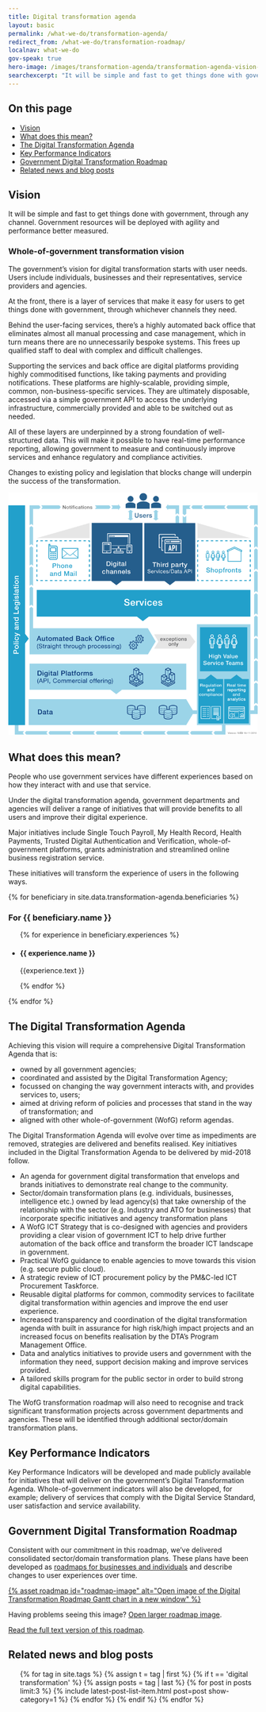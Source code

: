 ```yaml
---
title: Digital transformation agenda
layout: basic
permalink: /what-we-do/transformation-agenda/
redirect_from: /what-we-do/transformation-roadmap/
localnav: what-we-do
gov-speak: true
hero-image: /images/transformation-agenda/transformation-agenda-vision-social.png
searchexcerpt: "It will be simple and fast to get things done with government, through any channel."
---
```

<div class="transformation-agenda" markdown="1">

<nav class="index-links">
  <h2>On this page</h2>
  <ul>
    <li>
      <a href="#vision">
        Vision
      </a>
    </li>
    <li>
      <a href="#what-does-this-mean">
        What does this mean?
      </a>
    </li>
    <li>
      <a href="#the-digital-transformation-agenda">
        The Digital Transformation Agenda
      </a>
    </li>
    <li>
      <a href="#key-performance-indicators">
        Key Performance Indicators
      </a>
    </li>
    <li>
      <a href="#government-digital-transformation-roadmap">
        Government Digital Transformation Roadmap
      </a>
    </li>
    <li>
      <a href="#related-news-and-blog-posts">
        Related news and blog posts
      </a>
    </li>
  </ul>
</nav>  

## Vision

<div class="abstract">
    <p>It will be simple and fast to get things done with government, through any channel. Government resources will be deployed with agility and performance better measured.</p>
</div>

### Whole-of-government transformation vision

The government’s vision for digital transformation starts with user needs. Users include individuals, businesses and their representatives, service providers and agencies.

At the front, there is a layer of services that make it easy for users to get things done with government, through whichever channels they need.

Behind the user-facing services, there’s a highly automated back office that eliminates almost all manual processing and case management, which in turn means there are no unnecessarily bespoke systems. This frees up qualified staff to deal with complex and difficult challenges.

Supporting the services and back office are digital platforms providing highly commoditised functions, like taking payments and providing notifications. These platforms are highly-scalable, providing simple, common, non-business-specific services. They are ultimately disposable, accessed via a simple government API to access the underlying infrastructure, commercially provided and able to be switched out as needed.

All of these layers are underpinned by a strong foundation of well-structured data. This will make it possible to have real-time performance reporting, allowing government to measure and continuously improve services and enhance regulatory and compliance activities.

Changes to existing policy and legislation that blocks change will underpin the success of the transformation.

![Diagram showing the whole of government transformation vision](/images/transformation-agenda/transformation-agenda-vision.png)

## What does this mean?

People who use government services have different experiences based on how they interact with and use that service.

Under the digital transformation agenda, government departments and agencies will deliver a range of initiatives that will provide benefits to all users and improve their digital experience.

Major initiatives include Single Touch Payroll, My Health Record, Health Payments, Trusted Digital Authentication and Verification, whole-of-government platforms, grants administration and streamlined online business registration service.

These initiatives will transform the experience of users in the following ways.

{% for beneficiary in site.data.transformation-agenda.beneficiaries %}

  <h3>For {{ beneficiary.name }}</h3>

  <ul class="list-vertical--thirds">
  {% for experience in beneficiary.experiences %}
    <li>
      <article>
        <h4>{{ experience.name }}</h4>
        <p>
          {{experience.text }}
        </p>
      </article>
    </li>
  {% endfor %}
  </ul>    
{% endfor %}

## The Digital Transformation Agenda

Achieving this vision will require a comprehensive Digital Transformation Agenda that is:

* owned by all government agencies;
* coordinated and assisted by the Digital Transformation Agency;
* focussed on changing the way government interacts with, and provides services to, users;
* aimed at driving reform of policies and processes that stand in the way of transformation; and
* aligned with other whole-of-government (WofG) reform agendas.

The Digital Transformation Agenda will evolve over time as impediments are removed, strategies are delivered and benefits realised. Key initiatives included in the Digital Transformation Agenda to be delivered by mid-2018 follow.

* An agenda for government digital transformation that envelops and brands initiatives to demonstrate real change to the community.
* Sector/domain transformation plans (e.g. individuals, businesses, intelligence etc.) owned by lead agency(s) that take ownership of the relationship with the sector (e.g. Industry and ATO for businesses) that incorporate specific initiatives and agency transformation plans
* A WofG ICT Strategy that is co-designed with agencies and providers providing a clear vision of government ICT to help drive further automation of the back office and transform the broader ICT landscape in government.
* Practical WofG guidance to enable agencies to move towards this vision (e.g. secure public cloud).
* A strategic review of ICT procurement policy by the PM&C-led ICT Procurement Taskforce.
* Reusable digital platforms for common, commodity services to facilitate digital transformation within agencies and improve the end user experience.
* Increased transparency and coordination of the digital transformation agenda with built in assurance for high risk/high impact projects and an increased focus on benefits realisation by the DTA’s Program Management Office.
* Data and analytics initiatives to provide users and government with the information they need, support decision making and improve services provided.
* A tailored skills program for the public sector in order to build strong digital capabilities.

The WofG transformation roadmap will also need to recognise and track significant transformation projects across government departments and agencies. These will be identified through additional sector/domain transformation plans.

## Key Performance Indicators

Key Performance Indicators will be developed and made publicly available for initiatives that will deliver on the government’s Digital Transformation Agenda. Whole-of-government indicators will also be developed, for example; delivery of services that comply with the Digital Service Standard, user satisfaction and service availability.

## Government Digital Transformation Roadmap

Consistent with our commitment in this roadmap, we’ve delivered consolidated sector/domain transformation plans. These plans have been developed as [roadmaps for businesses and individuals](https://beta.dta.gov.au/our-projects/digital-transformation-roadmaps) and describe changes to user experiences over time.

<div class="roadmap">
    <a href="{{site.baseurl}}/what-we-do/transformation-agenda/roadmap/#image">
      {% asset roadmap id="roadmap-image" alt="Open image of the Digital Transformation Roadmap Gantt chart in a new window" %}
    </a>
</div>

Having problems seeing this image? [Open larger roadmap image]({{site.baseurl}}/what-we-do/transformation-agenda/roadmap/#image).

[Read the full text version of this roadmap]({{site.baseurl}}/what-we-do/transformation-agenda/roadmap-text/).

## Related news and blog posts

<ul class="list-vertical--thirds latest-post-list">

{% for tag in site.tags %}
  {% assign t = tag | first %}
  {% if t == 'digital transformation' %}
    {% assign posts = tag | last %}
    {% for post in posts limit:3 %}
    {% include latest-post-list-item.html post=post show-category=1 %}
    {% endfor %}
  {% endif %}
{% endfor %}

</ul>

</div>
